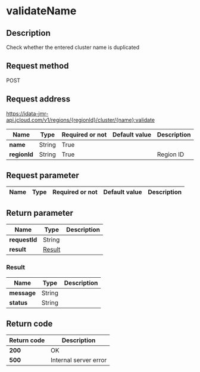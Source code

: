 # validateName


## Description
Check whether the entered cluster name is duplicated

## Request method
POST

## Request address
https://idata-jmr-api.jcloud.com/v1/regions/{regionId}/cluster/{name}:validate

|Name|Type|Required or not|Default value|Description|
|---|---|---|---|---|
|**name**|String|True|||
|**regionId**|String|True||Region ID|

## Request parameter
|Name|Type|Required or not|Default value|Description|
|---|---|---|---|---|


## Return parameter
|Name|Type|Description|
|---|---|---|
|**requestId**|String||
|**result**|[Result](##Result)||


### <a name="Result">Result</a>
|Name|Type|Description|
|---|---|---|
|**message**|String||
|**status**|String||

## Return code
|Return code|Description|
|---|---|
|**200**|OK|
|**500**|Internal server error|
